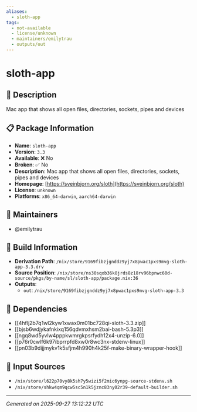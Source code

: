 ```yaml
---
aliases:
  - sloth-app
tags:
  - not-available
  - license/unknown
  - maintainers/emilytrau
  - outputs/out
---
```


# sloth-app

## 📝 Description

Mac app that shows all open files, directories, sockets, pipes and devices

## 📋 Package Information

- **Name**: `sloth-app`
- **Version**: `3.3`
- **Available**: ❌ No
- **Broken**: ✅ No
- **Description**: Mac app that shows all open files, directories, sockets, pipes and devices
- **Homepage**: [https://sveinbjorn.org/sloth](https://sveinbjorn.org/sloth)
- **License**: `unknown`
- **Platforms**: `x86_64-darwin`, `aarch64-darwin`
## 👥 Maintainers

- @emilytrau


## 🔧 Build Information

- **Derivation Path**: `/nix/store/9169fibzjgnddz9yj7x8pwac1pxs9mvg-sloth-app-3.3.drv`
- **Source Position**: `/nix/store/ns30sqxb36k8jrds8z18rv96bpnwc60d-source/pkgs/by-name/sl/sloth-app/package.nix:36`
- **Outputs**:
  - `out`:  `/nix/store/9169fibzjgnddz9yj7x8pwac1pxs9mvg-sloth-app-3.3`

## 🔗 Dependencies

- [[4hflj2b7q1wl2kyw1xwax0m01bc728qi-sloth-3.3.zip]]
- [[bjsb6wdjykafnkixq156qdvmxhsm2bai-bash-5.3p3]]
- [[ngq8wd5yvlw4pppkwmrgkpsrfydh12x4-unzip-6.0]]
- [[p76r0cwlf6k97ibprrpfd8xw0r8wc3nx-stdenv-linux]]
- [[pn03b9dijjmykv1k5sfjm4h990h4k25f-make-binary-wrapper-hook]]

## 📁 Input Sources

- `/nix/store/l622p70vy8k5sh7y5wizi5f2mic6ynpg-source-stdenv.sh`
- `/nix/store/shkw4qm9qcw5sc5n1k5jznc83ny02r39-default-builder.sh`

---
*Generated on 2025-09-27 13:12:22 UTC*
